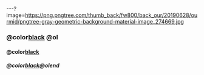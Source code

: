 ---?image=https://png.pngtree.com/thumb_back/fw800/back_our/20190628/ourmid/pngtree-gray-geometric-background-material-image_274669.jpg
### @color[black](test) @ol
#### @color[black](ไม่รู้จะเขียนไร)
##### @color[black](อะไรก็ไม่รู้)@olend